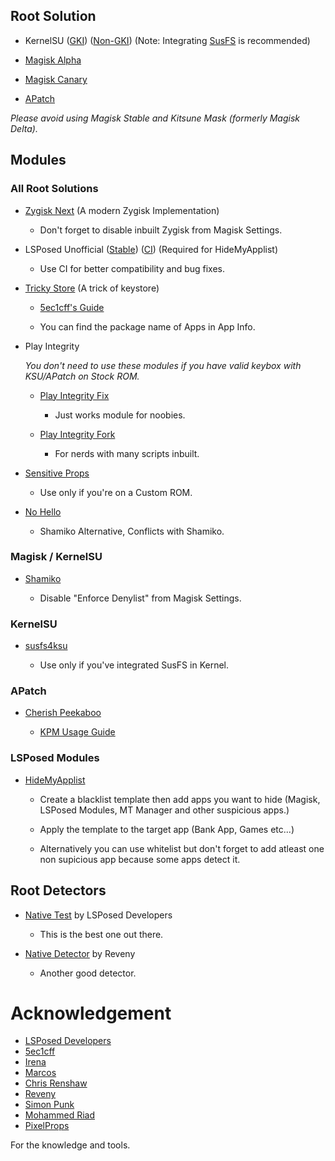 ## Root Solution

- KernelSU ([GKI](https://github.com/tiann/KernelSU)) ([Non-GKI](https://github.com/rsuntk/KernelSU)) (Note: Integrating [SusFS](https://gitlab.com/simonpunk/susfs4ksu) is recommended)

- [Magisk Alpha](https://t.me/MagiskAlpha)

- [Magisk Canary](https://github.com/topjohnwu/Magisk/releases)

- [APatch](https://apatch.dev)

_Please avoid using Magisk Stable and Kitsune Mask (formerly Magisk Delta)._

## Modules

### All Root Solutions

- [Zygisk Next](https://github.com/Dr-TSNG/ZygiskNext/releases) (A modern Zygisk Implementation)

  - Don't forget to disable inbuilt Zygisk from Magisk Settings.

- LSPosed Unofficial ([Stable](https://github.com/re-zero001/LSPosed-Irena/releases/latest)) ([CI](https://t.me/lsposed_irena)) (Required for HideMyApplist)

  - Use CI for better compatibility and bug fixes.

- [Tricky Store](https://github.com/5ec1cff/TrickyStore/releases) (A trick of keystore)

  - [5ec1cff's Guide](https://5ec1cff.github.io/TrickyStore/)

  - You can find the package name of Apps in App Info.

- Play Integrity

    _You don't need to use these modules if you have valid keybox with KSU/APatch on Stock ROM._

    - [Play Integrity Fix](https://github.com/chiteroman/PlayIntegrityFix/releases)

      - Just works module for noobies.

    - [Play Integrity Fork](https://github.com/osm0sis/PlayIntegrityFork/releases)

      - For nerds with many scripts inbuilt.


- [Sensitive Props](https://www.pling.com/p/2129780/)

  - Use only if you're on a Custom ROM.

- [No Hello](https://github.com/MhmRdd/NoHello)

  - Shamiko Alternative, Conflicts with Shamiko.

### Magisk / KernelSU

- [Shamiko](https://github.com/LSPosed/LSPosed.github.io/releases)

  - Disable "Enforce Denylist" from Magisk Settings.

### KernelSU

- [susfs4ksu](https://github.com/sidex15/susfs4ksu-module/releases/latest)

  - Use only if you've integrated SusFS in Kernel.

### APatch

- [Cherish Peekaboo](https://t.me/app_process64)

  - [KPM Usage Guide](https://apatch.dev/kpm-usage-guide.html)

### LSPosed Modules

- [HideMyApplist](https://github.com/Dr-TSNG/Hide-My-Applist/releases/latest)

  - Create a blacklist template then add apps you want to hide (Magisk, LSPosed Modules, MT Manager and other suspicious apps.)

  - Apply the template to the target app (Bank App, Games etc...)

  - Alternatively you can use whitelist but don't forget to add atleast one non supicious app because some apps detect it.

## Root Detectors

- [Native Test](https://github.com/Dr-TSNG/NativeDetector/releases/latest) by LSPosed Developers

  - This is the best one out there.

- [Native Detector](https://github.com/reveny/Android-Native-Root-Detector/releases/latest) by Reveny

  - Another good detector.

# Acknowledgement

- [LSPosed Developers](https://github.com/orgs/LSPosed/people)
- [5ec1cff](https://github.com/5ec1cff)
- [Irena](https://github.com/re-zero001)
- [Marcos](https://github.com/chiteroman)
- [Chris Renshaw](https://github.com/osm0sis)
- [Reveny](https://github.com/reveny)
- [Simon Punk](https://gitlab.com/simonpunk)
- [Mohammed Riad](https://github.com/MhmRdd)
- [PixelProps](https://t.me/PixelProps)

For the knowledge and tools.
